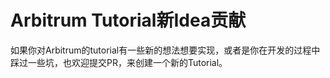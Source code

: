 # Arbitrum Tutorial新Idea贡献
如果你对Arbitrum的tutorial有一些新的想法想要实现，或者是你在开发的过程中踩过一些坑，也欢迎提交PR，来创建一个新的Tutorial。